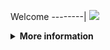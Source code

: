 Welcome
--------|
![](https://media.tenor.com/iVCiM9W7cvYAAAAd/welcome.gif)

<details>
  <summary><b>More information</b></summary>
  
#### ★ Social Accounts ★
<a href="https://www.facebook.com/Denventa.Xayonara.Team.UnlimitedARMY"><img src="https://raw.githubusercontent.com/Dumai-991/Dumai-991/main/Image/images.png" alt="alt text" width="75" height="75"></a>
# ✭ ELITE CRACK
### Multi Brute Force Facebook
  
### • - Made With [ Dapunta AR - And - (XNSCODE Project) ]
### • - Developer : Dvanmeploph [ Ferly Afriliyan ]
```
Author:
- Dapunta Khurayra X
- Muhamad Rizal Fiansyah Id

Terimakasih Kepada :
- Angga Kurniawan - Yayan XD
- Boy Hamzah      - Latip Harkat
- Zacky Tricker   - Sutan Ubay
- Rizky Dev       - Iqbal Dev
- Aap Afandi      - Fallen
- Rizky Leviathan - Hanifan
- Dvanmeploph     - [ Ferly ]
```
### ⇨  Fitur Login
```
[✯] Login Cookies  
[✯] Login Token  
[✯] Cookies/Token Awet  
```
### ⇨  Fitur Crack
```
[✯] Crack Dari Teman, Public, Followers, Likers    
[✯] Crack Default/Manual Pass  
[✯] Crack Metode Api, Mbasic, Free FB  
[✯] Crack With TTL/DOB  
```
### ⇨  Install Script Di Termux
```python
termux-change-repo
rm -rf $HOME/elite
pkg update && pkg upgrade
pkg install python git -y
pkg install python-pip
git clone https://github.com/Dvanmeploph/elite
```
### ⇨  Menjalankan Script
```python
cd elite
git pull
pip3 install -r requirements.txt
python run.cpp
```
### ⇨  Informasi
```
[!] Bedanya Metode Crack Apaan Ngab? Nih :
✯ ---> API = Pake Metode Lama, Cracknya Cepet Tapi Gampang Kena Spam, Sebab Udah Diupdate Sama Pihak Facebook, Not Recommended
✯ ---> Mbasic = Metode Lama Yang Masih Valid Sampe Sekarang, Cracknya Lumayan Lambat, Tapi Jarang Kena Spam, Makanya Recommended
✯ ---> Free = Seperti Mbasic, Bedanya Ganti Tempat Login Aja, Cracknya Paling Lambat, Gak Kena Spam, Kemungkinan Dapet OK
```
### ⇨  Screenshot
![Elite SC](https://user-images.githubusercontent.com/76211798/144189821-d3a6a022-8277-4215-af79-4e77b4c99161.jpg)

